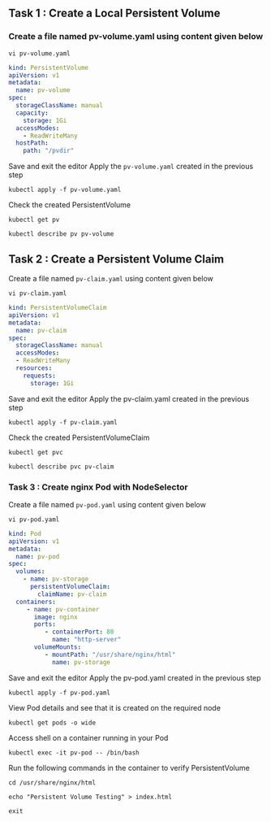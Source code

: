 ## Task 1 : Create a Local Persistent Volume

### Create a file named pv-volume.yaml using content given below
```
vi pv-volume.yaml
```
```yaml
kind: PersistentVolume
apiVersion: v1
metadata:
  name: pv-volume
spec:
  storageClassName: manual
  capacity:
    storage: 1Gi
  accessModes:
    - ReadWriteMany
  hostPath:
    path: "/pvdir"
```
Save and exit the editor
 Apply the `pv-volume.yaml` created in the previous step
```
kubectl apply -f pv-volume.yaml
```
Check the created PersistentVolume
```
kubectl get pv
```
```
kubectl describe pv pv-volume
```
## Task 2 : Create a Persistent Volume Claim
Create a file named `pv-claim.yaml` using content given below
```
vi pv-claim.yaml
```
```yaml
kind: PersistentVolumeClaim
apiVersion: v1
metadata:
  name: pv-claim
spec:
  storageClassName: manual
  accessModes:
  - ReadWriteMany
  resources:
    requests:
      storage: 1Gi
```
Save and exit the editor
Apply the pv-claim.yaml created in the previous step
```
kubectl apply -f pv-claim.yaml
```
Check the created PersistentVolumeClaim
```
kubectl get pvc
```
```
kubectl describe pvc pv-claim
```
### Task 3 : Create nginx Pod with NodeSelector
Create a file named `pv-pod.yaml` using content given below
```
vi pv-pod.yaml
```
```yaml
kind: Pod
apiVersion: v1
metadata:
  name: pv-pod
spec:
  volumes:
    - name: pv-storage
      persistentVolumeClaim:
        claimName: pv-claim
  containers:
     - name: pv-container
       image: nginx
       ports:
          - containerPort: 80
            name: "http-server"
       volumeMounts:
          - mountPath: "/usr/share/nginx/html"
            name: pv-storage
```
Save and exit the editor
Apply the pv-pod.yaml created in the previous step
```
kubectl apply -f pv-pod.yaml
```
View Pod details and see that it is created on the required node
```
kubectl get pods -o wide
```
Access shell on a container running in your Pod
```
kubectl exec -it pv-pod -- /bin/bash
```
Run the following commands in the container to verify PersistentVolume
```
cd /usr/share/nginx/html
```
```
echo "Persistent Volume Testing" > index.html
```
```
exit
```







